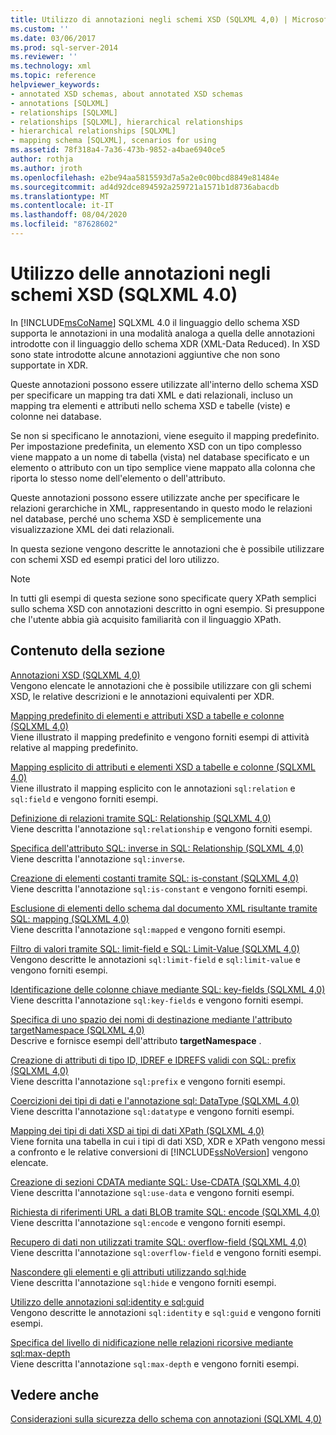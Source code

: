 ```yaml
---
title: Utilizzo di annotazioni negli schemi XSD (SQLXML 4,0) | Microsoft Docs
ms.custom: ''
ms.date: 03/06/2017
ms.prod: sql-server-2014
ms.reviewer: ''
ms.technology: xml
ms.topic: reference
helpviewer_keywords:
- annotated XSD schemas, about annotated XSD schemas
- annotations [SQLXML]
- relationships [SQLXML]
- relationships [SQLXML], hierarchical relationships
- hierarchical relationships [SQLXML]
- mapping schema [SQLXML], scenarios for using
ms.assetid: 78f318a4-7a36-473b-9852-a4bae6940ce5
author: rothja
ms.author: jroth
ms.openlocfilehash: e2be94aa5815593d7a5a2e0c00bcd8849e81484e
ms.sourcegitcommit: ad4d92dce894592a259721a1571b1d8736abacdb
ms.translationtype: MT
ms.contentlocale: it-IT
ms.lasthandoff: 08/04/2020
ms.locfileid: "87628602"
---
```

# <a name="using-annotations-in-xsd-schemas-sqlxml-40"></a>Utilizzo delle annotazioni negli schemi XSD (SQLXML 4.0)
  In [!INCLUDE[msCoName](../../includes/msconame-md.md)] SQLXML 4.0 il linguaggio dello schema XSD supporta le annotazioni in una modalità analoga a quella delle annotazioni introdotte con il linguaggio dello schema XDR (XML-Data Reduced). In XSD sono state introdotte alcune annotazioni aggiuntive che non sono supportate in XDR.  
  
 Queste annotazioni possono essere utilizzate all'interno dello schema XSD per specificare un mapping tra dati XML e dati relazionali, incluso un mapping tra elementi e attributi nello schema XSD e tabelle (viste) e colonne nei database.  
  
 Se non si specificano le annotazioni, viene eseguito il mapping predefinito. Per impostazione predefinita, un elemento XSD con un tipo complesso viene mappato a un nome di tabella (vista) nel database specificato e un elemento o attributo con un tipo semplice viene mappato alla colonna che riporta lo stesso nome dell'elemento o dell'attributo.  
  
 Queste annotazioni possono essere utilizzate anche per specificare le relazioni gerarchiche in XML, rappresentando in questo modo le relazioni nel database, perché uno schema XSD è semplicemente una visualizzazione XML dei dati relazionali.  
  
 In questa sezione vengono descritte le annotazioni che è possibile utilizzare con schemi XSD ed esempi pratici del loro utilizzo.  
  
> [!NOTE]  
>  In tutti gli esempi di questa sezione sono specificate query XPath semplici sullo schema XSD con annotazioni descritto in ogni esempio. Si presuppone che l'utente abbia già acquisito familiarità con il linguaggio XPath.  
  
## <a name="in-this-section"></a>Contenuto della sezione  
 [Annotazioni XSD &#40;SQLXML 4,0&#41;](xsd-annotations-sqlxml-4-0.md)  
 Vengono elencate le annotazioni che è possibile utilizzare con gli schemi XSD, le relative descrizioni e le annotazioni equivalenti per XDR.  
  
 [Mapping predefinito di elementi e attributi XSD a tabelle e colonne &#40;SQLXML 4,0&#41;](default-mapping-of-xsd-elements-and-attributes-to-tables-and-columns-sqlxml-4-0.md)  
 Viene illustrato il mapping predefinito e vengono forniti esempi di attività relative al mapping predefinito.  
  
 [Mapping esplicito di attributi e elementi XSD a tabelle e colonne &#40;SQLXML 4,0&#41;](explicit-mapping-xsd-elements-and-attributes-to-tables-and-columns.md)  
 Viene illustrato il mapping esplicito con le annotazioni `sql:relation` e `sql:field` e vengono forniti esempi.  
  
 [Definizione di relazioni tramite SQL: Relationship &#40;SQLXML 4,0&#41;](specifying-relationships-using-sql-relationship-sqlxml-4-0.md)  
 Viene descritta l'annotazione `sql:relationship` e vengono forniti esempi.  
  
 [Specifica dell'attributo SQL: inverse in SQL: Relationship &#40;SQLXML 4,0&#41;](specifying-the-sql-inverse-attribute-on-sql-relationship-sqlxml-4-0.md)  
 Viene descritta l'annotazione `sql:inverse`.  
  
 [Creazione di elementi costanti tramite SQL: is-constant &#40;SQLXML 4,0&#41;](creating-constant-elements-using-sql-is-constant-sqlxml-4-0.md)  
 Viene descritta l'annotazione `sql:is-constant` e vengono forniti esempi.  
  
 [Esclusione di elementi dello schema dal documento XML risultante tramite SQL: mapping &#40;SQLXML 4,0&#41;](excluding-schema-elements-from-the-xml-document-using-sql-mapped.md)  
 Viene descritta l'annotazione `sql:mapped` e vengono forniti esempi.  
  
 [Filtro di valori tramite SQL: limit-field e SQL: Limit-Value &#40;SQLXML 4,0&#41;](../sqlxml-annotated-xsd-schemas-xpath-queries/bulk-load-xml/annotation-interpretation-sql-limit-field-and-sql-limit-value.md)  
 Vengono descritte le annotazioni `sql:limit-field` e `sql:limit-value` e vengono forniti esempi.  
  
 [Identificazione delle colonne chiave mediante SQL: key-fields &#40;SQLXML 4,0&#41;](identifying-key-columns-using-sql-key-fields-sqlxml-4-0.md)  
 Viene descritta l'annotazione `sql:key-fields` e vengono forniti esempi.  
  
 [Specifica di uno spazio dei nomi di destinazione mediante l'attributo targetNamespace &#40;SQLXML 4,0&#41;](specifying-a-target-namespace-using-the-targetnamespace-attribute-sqlxml-4-0.md)  
 Descrive e fornisce esempi dell'attributo **targetNamespace** .  
  
 [Creazione di attributi di tipo ID, IDREF e IDREFS validi con SQL: prefix &#40;SQLXML 4,0&#41;](creating-valid-id-idref-and-idrefs-type-attributes-using-sql-prefix-sqlxml-4-0.md)  
 Viene descritta l'annotazione `sql:prefix` e vengono forniti esempi.  
  
 [Coercizioni dei tipi di dati e l'annotazione sql: DataType &#40;SQLXML 4,0&#41;](data-type-coercions-and-the-sql-datatype-annotation-sqlxml-4-0.md)  
 Viene descritta l'annotazione `sql:datatype` e vengono forniti esempi.  
  
 [Mapping dei tipi di dati XSD ai tipi di dati XPath &#40;SQLXML 4,0&#41;](../sqlxml-annotated-xsd-schemas-xpath-queries/xpath-data-types-sqlxml-4-0.md)  
 Viene fornita una tabella in cui i tipi di dati XSD, XDR e XPath vengono messi a confronto e le relative conversioni di [!INCLUDE[ssNoVersion](../../includes/ssnoversion-md.md)] vengono elencate.  
  
 [Creazione di sezioni CDATA mediante SQL: Use-CDATA &#40;SQLXML 4,0&#41;](creating-cdata-sections-using-sql-use-cdata-sqlxml-4-0.md)  
 Viene descritta l'annotazione `sql:use-data` e vengono forniti esempi.  
  
 [Richiesta di riferimenti URL a dati BLOB tramite SQL: encode &#40;SQLXML 4,0&#41;](requesting-url-references-to-blob-data-using-sql-encode-sqlxml-4-0.md)  
 Viene descritta l'annotazione `sql:encode` e vengono forniti esempi.  
  
 [Recupero di dati non utilizzati tramite SQL: overflow-field &#40;SQLXML 4,0&#41;](../sqlxml-annotated-xsd-schemas-xpath-queries/bulk-load-xml/annotation-interpretation-sql-overflow-field.md)  
 Viene descritta l'annotazione `sql:overflow-field` e vengono forniti esempi.  
  
 [Nascondere gli elementi e gli attributi utilizzando sql:hide](hiding-elements-and-attributes-by-using-sql-hide.md)  
 Viene descritta l'annotazione `sql:hide` e vengono forniti esempi.  
  
 [Utilizzo delle annotazioni sql:identity e sql:guid](using-the-sql-identity-and-sql-guid-annotations.md)  
 Vengono descritte le annotazioni `sql:identity` e `sql:guid` e vengono forniti esempi.  
  
 [Specifica del livello di nidificazione nelle relazioni ricorsive mediante sql:max-depth](specifying-depth-in-recursive-relationships-by-using-sql-max-depth.md)  
 Viene descritta l'annotazione `sql:max-depth` e vengono forniti esempi.  
  
## <a name="see-also"></a>Vedere anche  
 [Considerazioni sulla sicurezza dello schema con annotazioni &#40;SQLXML 4,0&#41;](../sqlxml-annotated-xsd-schemas-xpath-queries/security/annotated-schema-security-considerations-sqlxml-4-0.md)  
  
  
